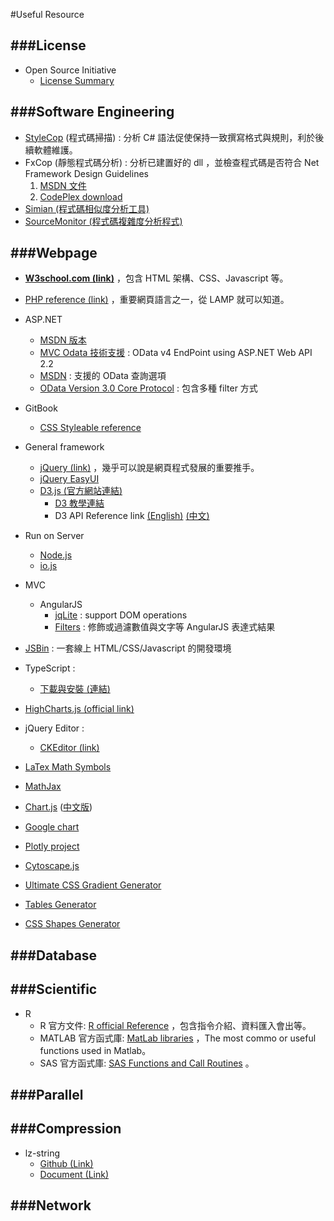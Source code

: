 #Useful Resource

<script type="text/javascript" src="gitbook/app.js"></script>
<script type="text/javascript" src="js/general.js"></script>

###License
---
* Open Source Initiative
  * [License Summary](https://opensource.org/licenses/alphabetical)

###Software Engineering
---
* [StyleCop](http://stylecop.codeplex.com/) (程式碼掃描) : 分析 C# 語法促使保持一致撰寫格式與規則，利於後續軟體維護。
* FxCop (靜態程式碼分析) : 分析已建置好的 dll ，並檢查程式碼是否符合 Net Framework Design Guidelines
  1. [MSDN 文件](https://msdn.microsoft.com/en-us/library/bb429476.aspx)
  2. [CodePlex download](https://fxcopinstaller.codeplex.com/)
* [Simian (程式碼相似度分析工具)](http://www.harukizaemon.com/simian/)
* [SourceMonitor (程式碼複雜度分析程式)](http://www.campwoodsw.com/sourcemonitor.html)

###Webpage
---

* **[W3school.com (link)](http://www.w3schools.com/)** ，包含 HTML 架構、CSS、Javascript 等。
* [PHP reference (link)](http://php.net/manual/en/language.references.php) ，重要網頁語言之一，從 LAMP 就可以知道。
* ASP.NET 
  * [MSDN 版本](https://msdn.microsoft.com/zh-tw/library/ms178463.aspx)
  * [MVC Odata 技術支援](http://www.asp.net/web-api/overview/odata-support-in-aspnet-web-api/odata-v4/create-an-odata-v4-endpoint) : OData v4 EndPoint using ASP.NET Web API 2.2
  * [MSDN](https://msdn.microsoft.com/library/azure/gg312156.aspx) : 支援的 OData 查詢選項
  * [OData Version 3.0 Core Protocol](http://www.odata.org/documentation/odata-version-3-0/odata-version-3-0-core-protocol/) : 包含多種 filter 方式 
* GitBook
  * [CSS Styleable reference](http://highlightjs.readthedocs.org/en/latest/css-classes-reference.html)
* General framework
  * [jQuery (link)](http://jquery.com/) ，幾乎可以說是網頁程式發展的重要推手。
  * [jQuery EasyUI](http://www.jeasyui.com/demo/main/index.php)
  * [D3.js (官方網站連結)](https://d3js.org/)
    * [D3 教學連結](https://github.com/mbostock/d3/wiki/Tutorials)
    * D3 API Reference link [(English)](https://github.com/mbostock/d3/wiki/API-Reference) [(中文)](https://github.com/mbostock/d3/wiki/API--%E4%B8%AD%E6%96%87%E6%89%8B%E5%86%8C)
* Run on Server
  * [Node.js](https://nodejs.org/en/)
  * [io.js](https://iojs.org/en/)
* MVC
  * AngularJS
    * [jqLite](https://docs.angularjs.org/api/ng/function/angular.element) : support DOM operations
    * [Filters](http://docs.angularjs.org/guide/dev_guide.templates.filters) : 修飾或過濾數值與文字等 AngularJS 表達式結果
* [JSBin](http://jsbin.com/?html,output) : 一套線上 HTML/CSS/Javascript 的開發環境
* TypeScript :
  * [下載與安裝 (連結)](http://www.typescriptlang.org/)
* [HighCharts.js (official link)](http://www.highcharts.com/)
* jQuery Editor :
  * [CKEditor (link)](http://ckeditor.com/)
* [LaTex Math Symbols](http://web.ift.uib.no/Teori/KURS/WRK/TeX/symALL.html)
* [MathJax](https://www.mathjax.org/)
* [Chart.js](http://www.chartjs.org/) ([中文版](http://www.bootcss.com/p/chart.js/docs/))
* [Google chart](https://google-developers.appspot.com/chart/interactive/docs/gallery)
* [Plotly project](https://plot.ly/feed/)

* [Cytoscape.js](http://js.cytoscape.org/)
* [Ultimate CSS Gradient Generator](http://www.colorzilla.com/gradient-editor/)
* [Tables Generator](http://www.tablesgenerator.com/html_tables)
* [CSS Shapes Generator](https://coveloping.com/tools/css-shapes-generator)

###Database
---

###Scientific
---

* R
  * R 官方文件: [R official Reference](https://cran.r-project.org/manuals.html) ，包含指令介紹、資料匯入會出等。
  * MATLAB 官方函式庫: [MatLab libraries](http://www.mathworks.com/help/matlab/functionlist.html?requestedDomain=www.mathworks.com) ，The most commo or useful functions used in Matlab。
  * SAS 官方函式庫: [SAS Functions and Call Routines](http://support.sas.com/documentation/cdl/en/lrdict/64316/HTML/default/viewer.htm#a000245852.htm) 。

###Parallel
---

###Compression
---
* lz-string
  * [Github (Link)](https://github.com/pieroxy/lz-string)
  * [Document (Link)](http://pieroxy.net/blog/pages/lz-string/index.html)

###Network
---









